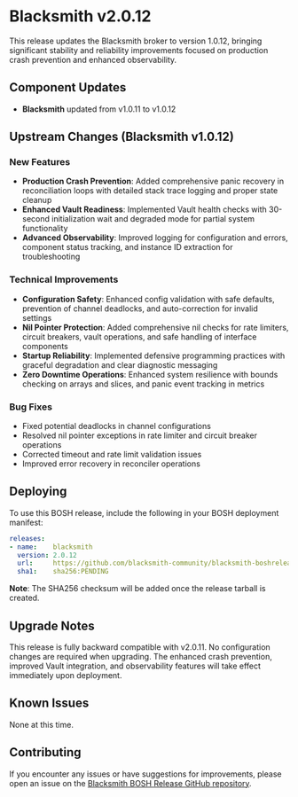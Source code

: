 # Blacksmith v2.0.12

This release updates the Blacksmith broker to version 1.0.12, bringing significant stability and reliability improvements focused on production crash prevention and enhanced observability.

## Component Updates

- **Blacksmith** updated from v1.0.11 to v1.0.12

## Upstream Changes (Blacksmith v1.0.12)

### New Features

- **Production Crash Prevention**: Added comprehensive panic recovery in reconciliation loops with detailed stack trace logging and proper state cleanup
- **Enhanced Vault Readiness**: Implemented Vault health checks with 30-second initialization wait and degraded mode for partial system functionality
- **Advanced Observability**: Improved logging for configuration and errors, component status tracking, and instance ID extraction for troubleshooting

### Technical Improvements

- **Configuration Safety**: Enhanced config validation with safe defaults, prevention of channel deadlocks, and auto-correction for invalid settings
- **Nil Pointer Protection**: Added comprehensive nil checks for rate limiters, circuit breakers, vault operations, and safe handling of interface components
- **Startup Reliability**: Implemented defensive programming practices with graceful degradation and clear diagnostic messaging
- **Zero Downtime Operations**: Enhanced system resilience with bounds checking on arrays and slices, and panic event tracking in metrics

### Bug Fixes

- Fixed potential deadlocks in channel configurations
- Resolved nil pointer exceptions in rate limiter and circuit breaker operations
- Corrected timeout and rate limit validation issues
- Improved error recovery in reconciler operations

## Deploying

To use this BOSH release, include the following in your BOSH deployment manifest:

```yaml
releases:
- name:    blacksmith
  version: 2.0.12
  url:     https://github.com/blacksmith-community/blacksmith-boshrelease/releases/download/v2.0.12/blacksmith-2.0.12.tgz
  sha1:    sha256:PENDING
```

**Note**: The SHA256 checksum will be added once the release tarball is created.

## Upgrade Notes

This release is fully backward compatible with v2.0.11. No configuration changes are required when upgrading. The enhanced crash prevention, improved Vault integration, and observability features will take effect immediately upon deployment.

## Known Issues

None at this time.

## Contributing

If you encounter any issues or have suggestions for improvements, please open an issue on the [Blacksmith BOSH Release GitHub repository](https://github.com/blacksmith-community/blacksmith-boshrelease).
